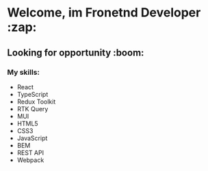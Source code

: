 <h1>Welcome, im Fronetnd Developer :zap: </h1>
<h2>Looking for opportunity :boom: </h2>
<h3>My skills:</h3>
<ul>
  <li>React</li>
  <li>TypeScript</li>
  <li>Redux Toolkit</li>
  <li>RTK Query</li>
  <li>MUI</li>
  <li>HTML5</li>
  <li>CSS3</li>
  <li>JavaScript</li>
  <li>BEM</li>
  <li>REST API</li>
  <li>Webpack</li>
</ul>
